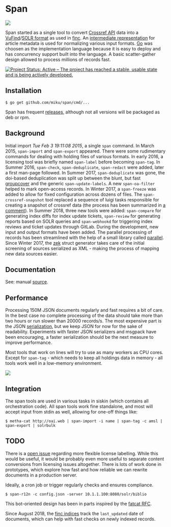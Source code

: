 # Span

![](docs/ticino_26242_sm.gif)

Span started as a single tool to convert [Crossref
API](https://www.crossref.org/services/metadata-delivery/rest-api/) data into a
[VuFind](https://github.com/vufind-org/vufind)/[SOLR
format](https://github.com/finc/index/blob/master/schema.xml) as used in
[finc](https://finc.info). An [intermediate
representation](https://github.com/ubleipzig/intermediateschema) for article
metadata is used for normalizing various input formats.
[Go](https://golang.org/) was choosen as the implementation language because it
is easy to deploy and has concurrency support built into the language. A basic
scatter-gather design allowed to process millions of records fast.

[![Project Status: Active – The project has reached a stable, usable state and is being actively developed.](https://www.repostatus.org/badges/latest/active.svg)](https://www.repostatus.org/#active)

## Installation

    $ go get github.com/miku/span/cmd/...

Span has frequent [releases](https://github.com/miku/span/releases), although
not all versions will be packaged as deb or rpm.

## Background

Initial import *Tue Feb 3 19:11:08 2015*, a single `span` command. In March
2015, `span-import` and `span-export` appeared.  There were some rudimentary
commands for dealing with holding files of various formats. In early 2016, a
licensing tool was briefly named `span-label` before becoming `span-tag`. In
Summer 2016, `span-check`, `span-deduplicate`, `span-redact` were added, later
a first man-page followed. In Summer 2017, `span-deduplicate` was gone, the
doi-based deduplication was split up between the blunt, but fast
[groupcover](https://github.com/miku/groupcover) and the generic
`span-update-labels`. A new `span-oa-filter` helped to mark open-access
records. In Winter 2017, a `span-freeze` was added to allow for fixed
configuration across dozens of files. The `span-crossref-snapshot` tool
replaced a sequence of luigi tasks responsible for creating a snapshot of
crossref data (the process has been summarized in [a
comment](https://github.com/datahq/awesome-data/issues/29#issuecomment-405089255)).
In Summer 2018, three new tools were added: `span-compare` for generating index
diffs for index update tickets, `span-review` for generating reports based on
SOLR queries and `span-webhookd` for triggering index reviews and ticket
updates through GitLab. During the development, new input and output formats
have been added. The parallel processing of records has been streamlined with
the help of a small library called
[parallel](https://github.com/miku/parallel). Since Winter 2017, the
[zek](https://github.com/miku/zek) struct generator takes care of the initial
screening of sources serialized as XML - making the process of mapping new data
sources easier.

## Documentation

See: manual [source](https://github.com/miku/span/blob/master/docs/span.md).

## Performance

Processing 150M JSON documents regularly and fast requires a bit of care. In
the best case no complete processing of the data should take more than two
hours or run slower than 20000 records/s. The most expensive part is the JSON
[serialization](https://raw.githubusercontent.com/miku/span/master/docs/span-import.0.1.253.png),
but we keep JSON for now for the sake of readability. Experiments with faster
JSON serializers and msgpack have been encouraging, a faster serialization
should be the next measure to improve performance.

Most tools that work on lines will try to use as many workers as CPU cores.
Except for `span-tag` - which needs to keep all holdings data in memory - all
tools work well in a low-memory environment.

![](docs/scatter.png)

## Integration

The span tools are used in various tasks in siskin (which contains all
orchestration code). All span tools work fine standalone, and most will accept
input from stdin as well, allowing for one-off things like:

```shell
$ metha-cat http://oai.web | span-import -i name | span-tag -c amsl | span-export | solrbulk
```

## TODO

There is a [open issue](https://github.com/miku/span/issues/2) regarding more
flexible license labelling. While this would be useful, it would be probably
even more useful to separate content conversions from licensing issues
altogether. There is lots of work done in prototypes, which explore how fast
and how reliable we can rewrite documents in a production server.

Ideally, a cron job or trigger regularly checks and ensures compliance.

```shell
$ span-r12n -c config.json -server 10.1.1.100:8080/solr/biblio
```

This bot-oriented design has been in parts inspired by the [fatcat RFC](http://fatcat.wiki/).

Since August 2018, the [finc indices](https://finc.info) track the
`last_updated` date of documents, which can help with fast checks on newly
indexed records.

